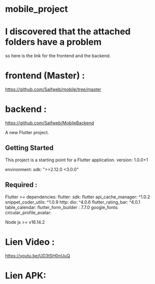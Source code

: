 # mobile_project

# I discovered that the attached folders have a problem

so here is the link for the frontend and the backend.

# frontend (Master) :
https://github.com/Saifweb/mobile/tree/master
# backend :
https://github.com/Saifweb/MobileBackend

A new Flutter project.

## Getting Started

This project is a starting point for a Flutter application.
version: 1.0.0+1

environment:
  sdk: ">=2.12.0 <3.0.0"
## Required : 
Flutter >= 
dependencies:
  flutter:
    sdk: flutter
  api_cache_manager: ^1.0.2
  snippet_coder_utils: ^1.0.9
  http:
  dio: ^4.0.6
  flutter_rating_bar: ^4.0.1
  table_calendar:
  flutter_form_builder : 7.7.0
  google_fonts:
  circular_profile_avatar:
  

Node js >= v16.14.2

# Lien Video : 
https://youtu.be/UD3tSH0nUuQ
# Lien APK:


